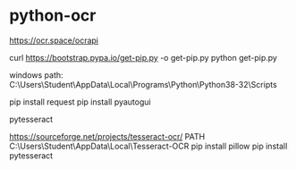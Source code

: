 # python-ocr
https://ocr.space/ocrapi

curl https://bootstrap.pypa.io/get-pip.py -o get-pip.py
python get-pip.py

windows path: C:\Users\Student\AppData\Local\Programs\Python\Python38-32\Scripts

pip install request 
pip install pyautogui

pytesseract

https://sourceforge.net/projects/tesseract-ocr/
PATH C:\Users\Student\AppData\Local\Tesseract-OCR
pip install pillow
pip install pytesseract